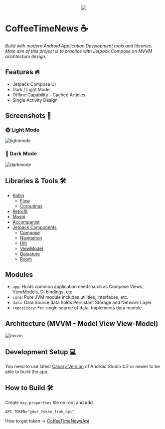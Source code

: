 <div align="center"><img src="https://user-images.githubusercontent.com/61796073/147771856-5a48e5a8-54e8-40f7-8772-bfcd6da70f39.png"></div>

# CoffeeTimeNews ☕
<i>Build with modern Android Application Development tools and libraries. Main aim of this project is to practice with Jetpack Compose on MVVM arcihtecture design.</i>
<br>

## Features :fire:
- Jetpack Compose UI
- Dark / Light Mode
- Offline Capability - Cached Articles
- Single Activity Design

## Screenshots 📱
### 🌞 Light Mode
![lightmode](https://user-images.githubusercontent.com/61796073/147889225-b4228407-3807-4d6c-b5f4-ee7d6406fedb.jpg)

### 🌙 Dark Mode
![darkmode](https://user-images.githubusercontent.com/61796073/147889227-1153a764-7a0d-47c1-a1a8-3055603c6123.jpg)

## Libraries & Tools 🛠️
- [Kotlin](https://kotlinlang.org/docs/home.html)
  - [Flow](https://developer.android.com/kotlin/flow)
  - [Coroutines](https://developer.android.com/kotlin/coroutines)
- [Retrofit](https://square.github.io/retrofit/)
- [Moshi](https://github.com/square/moshi)
- [Accompanist](https://github.com/google/accompanist)
- [Jetpack Components](https://developer.android.com/jetpack)
  - [Compose](https://developer.android.com/jetpack/compose)
  - [Navigation](https://developer.android.com/guide/navigation/navigation-getting-started)
  - [Hilt](https://developer.android.com/training/dependency-injection)
  - [ViewModel](https://developer.android.com/topic/libraries/architecture/viewmodel)
  - [Datastore](https://developer.android.com/topic/libraries/architecture/datastore) 
  - [Room](https://developer.android.com/training/data-storage/room)

## Modules
- ```app```: Holds common application needs such as Compose Views, ViewModels, DI bindings, etc.
- ```core```: Pure JVM module includes utilities, interfaces, etc.
- ```data```: Data Source data holds Persistant Storage and Network Layer.
- ```repository```: For single source of data. Implements data module.

## Architecture (MVVM - Model View View-Model)
![mvvm](https://user-images.githubusercontent.com/61796073/147772339-679a9bd3-ab8f-4be5-80d2-b1599c9533b1.png)

## Development Setup 💻
You need to use latest [Canary Version](https://developer.android.com/studio/preview) of Android Studio 4.2 or newer to be able to build the app.

## How to Build :hammer_and_wrench:
Create ```key.properties``` file on root and add
```
API_TOKEN="your_token_from_api"
```
How to get token -> [CoffeeTimeNewsApi](https://github.com/Web0zz/CoffeeTimeNewsApi)



